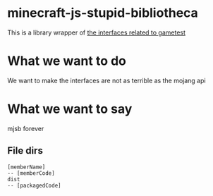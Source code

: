 # minecraft-js-stupid-bibliotheca
This is a library wrapper of [the interfaces related to gametest](https://docs.microsoft.com/minecraft/creator/scriptapi/mojang-minecraft)
# What we want to do
We want to make the interfaces are not as terrible as the mojang api
# What we want to say
mjsb forever
## File dirs
```
[memberName]
-- [memberCode]
dist
-- [packagedCode]

```
